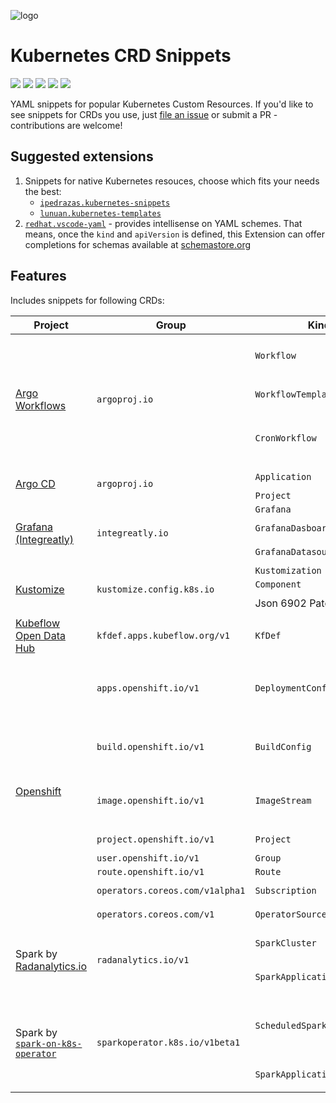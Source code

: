 ![logo](https://raw.githubusercontent.com/tumido/crd-snippets/master/docs/assets/icon_large.png)

# Kubernetes CRD Snippets

[![](https://img.shields.io/github/v/release/tumido/crd-snippets)](https://github.com/tumido/crd-snippets/releases)
[![](https://img.shields.io/visual-studio-marketplace/v/tumido.crd-snippets?label=vs%20marketplace)](https://marketplace.visualstudio.com/items?itemName=tumido.crd-snippets)
[![](https://img.shields.io/open-vsx/v/tumido/crd-snippets)](https://open-vsx.org/extension/tumido/crd-snippets)
[![](https://img.shields.io/github/license/tumido/crd-snippets)](https://github.com/tumido/crd-snippets/blob/master/LICENSE)
[![](https://img.shields.io/github/workflow/status/tumido/crd-snippets/Release)](https://github.com/tumido/crd-snippets/actions?query=workflow%3ARelease)

YAML snippets for popular Kubernetes Custom Resources. If you'd like to see snippets for CRDs you use, just [file an issue](https://github.com/tumido/crd-snippets/issues/new) or submit a PR - contributions are welcome!

## Suggested extensions

1. Snippets for native Kubernetes resouces, choose which fits your needs the best:
   - [`ipedrazas.kubernetes-snippets`](https://marketplace.visualstudio.com/items?itemName=ipedrazas.kubernetes-snippets)
   - [`lunuan.kubernetes-templates`](https://marketplace.visualstudio.com/items?itemName=lunuan.kubernetes-templates)
2. [`redhat.vscode-yaml`](https://marketplace.visualstudio.com/items?itemName=redhat.vscode-yaml) - provides intellisense on YAML schemes. That means, once the `kind` and `apiVersion` is defined, this Extension can offer completions for schemas available at [schemastore.org](https://www.schemastore.org/json/)

## Features

Includes snippets for following CRDs:

<table>
   <thead>
      <tr>
         <th>Project</th>
         <th>Group</th>
         <th>Kind</th>
         <th>Snippet prefix</th>
      </tr>
   </thead>
   <tbody>
      <tr>
         <td rowspan=3><a href="https://argoproj.github.io/argo/">Argo Workflows</a></td>
         <td rowspan=3><code>argoproj.io</code></td>
         <td><code>Workflow</code></td>
         <td><code>argo-workflow</code><br /><code>argo-wf</code><br /><code>argo-wf-template-ref</code></td>
      </tr>
      <tr>
         <td><code>WorkflowTemplate</code></td>
         <td><code>argo-workflowtemplate</code><br /><code>argo-wftmpl</code></td>
      </tr>
      <tr>
         <td><code>CronWorkflow</code></td>
         <td><code>argo-cronworkflow</code><br /><code>argo-cronwf</code><br /><code>argo-cronwf-template-ref</code></td>
      </tr>
      <tr>
         <td rowspan=2><a href="https://argoproj.github.io/argo-cd">Argo CD</a></td>
         <td rowspan=2><code>argoproj.io</code></td>
         <td><code>Application</code></td>
         <td><code>argocd-application</code></td>
      </tr>
      <tr>
         <td><code>Project</code></td>
         <td><code>argocd-project</code></td>
      </tr>
      <tr>
         <td rowspan=3><a href="https://github.com/integr8ly/grafana-operator">Grafana (Integreatly)</a></td>
         <td rowspan=3><code>integreatly.io</code></td>
         <td><code>Grafana</code></td>
         <td><code>grafana-instance</code></td>
      </tr>
      <tr>
         <td><code>GrafanaDasboard</code></td>
         <td><code>grafana-dashboard</code></td>
      </tr>
      <tr>
         <td><code>GrafanaDatasource</code></td>
         <td><code>grafana-datasource</code></td>
      </tr>
      <tr>
         <td rowspan=3><a href="https://kustomize.io/">Kustomize</a></td>
         <td rowspan=3><code>kustomize.config.k8s.io</code></td>
         <td><code>Kustomization</code></td>
         <td><code>kustomization</code></td>
      </tr>
      <tr>
         <td><code>Component</code></td>
         <td><code>component</code></td>
      </tr>
      <tr>
         <td>Json 6902 Patch</td>
         <td><code>json-patch</code><br /><code>json-6902</code></td>
      </tr>
      <tr>
         <td><a href="https://www.kubeflow.org/">Kubeflow</a><br /><a href="https://opendatahub.io/">Open Data Hub</a></td>
         <td><code>kfdef.apps.kubeflow.org/v1</code></td>
         <td><code>KfDef</code></td>
         <td><code>kubeflow-kfdef<br />odh-kfdef</code></td>
      </tr>
      <tr>
         <td rowspan=8><a href="https://docs.openshift.com/">Openshift</a></td>
         <td><code>apps.openshift.io/v1</code></td>
         <td><code>DeploymentConfig</code></td>
         <td><code>openshift-deploymentconfig<br />openshift-deployment-config<br />openshift-dc</code></td>
      </tr>
      <tr>
         <td><code>build.openshift.io/v1</code></td>
         <td><code>BuildConfig</code></td>
         <td><code>openshift-buildconfig<br />openshift-build-config<br />openshift-bc</code></td>
      </tr>
      <tr>
         <td><code>image.openshift.io/v1</code></td>
         <td><code>ImageStream</code></td>
         <td><code>openshift-imagestream<br />openshift-image-stream<br />openshift-is</code></td>
      </tr>
      <tr>
         <td><code>project.openshift.io/v1</code></td>
         <td><code>Project</code></td>
         <td><code>openshift-project</code></td>
      </tr>
      <tr>
         <td><code>user.openshift.io/v1</code></td>
         <td><code>Group</code></td>
         <td><code>openshift-group</code></td>
      </tr>
      <tr>
         <td><code>route.openshift.io/v1</code></td>
         <td><code>Route</code></td>
         <td><code>openshift-route</code></td>
      </tr>
      <tr>
         <td><code>operators.coreos.com/v1alpha1</code></td>
         <td><code>Subscription</code></td>
         <td><code>openshift-subscription</code></td>
      </tr>
      <tr>
         <td><code>operators.coreos.com/v1</code></td>
         <td><code>OperatorSource</code></td>
         <td><code>openshift-operator-source</code></td>
      </tr>
      <tr>
         <td rowspan=2>Spark by <a href="https://github.com/radanalyticsio/spark-operator">Radanalytics.io</a></td>
         <td rowspan=2><code>radanalytics.io/v1</code></td>
         <td><code>SparkCluster</code></td>
         <td><code>radanalyticsio-spark-cluster<br />spark-cluster</code></td>
      </tr>
      <tr>
         <td><code>SparkApplication</code></td>
         <td><code>radanalyticsio-spark-application</td>
      </tr>
      <tr>
         <td rowspan=2>Spark by <a href="https://github.com/GoogleCloudPlatform/spark-on-k8s-operator"><code>spark-on-k8s-operator</code></a></td>
         <td rowspan=2><code>sparkoperator.k8s.io/v1beta1</code></td>
         <td><code>ScheduledSparkApplication</code></td>
         <td><code>spark-on-k8s-operator-scheduled-spark-application<br />scheduled-spark-application</code></td>
      </tr>
      <tr>
         <td><code>SparkApplication</code></td>
         <td><code>spark-on-k8s-operator-spark-application</td>
      </tr>
   </tbody>
</table>
